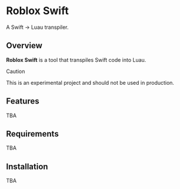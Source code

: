 # Roblox Swift

A Swift -> Luau transpiler.

## Overview

**Roblox Swift** is a tool that transpiles Swift code into Luau.

>[!CAUTION]
>This is an experimental project and should not be used in production.

## Features

TBA

## Requirements

TBA

## Installation

TBA
